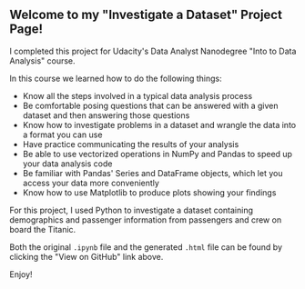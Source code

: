 ## Welcome to my "Investigate a Dataset" Project Page!

I completed this project for Udacity's Data Analyst Nanodegree "Into to Data Analysis" course.  

In this course we learned how to do the following things:

- Know all the steps involved in a typical data analysis process
- Be comfortable posing questions that can be answered with a given dataset and then answering those questions
- Know how to investigate problems in a dataset and wrangle the data into a format you can use
- Have practice communicating the results of your analysis
- Be able to use vectorized operations in NumPy and Pandas to speed up your data analysis code
- Be familiar with Pandas' Series and DataFrame objects, which let you access your data more conveniently
- Know how to use Matplotlib to produce plots showing your findings

For this project, I used Python to investigate a dataset containing demographics and passenger information from passengers and crew on board the Titanic.

Both the original `.ipynb` file and the generated `.html` file can be found by clicking the "View on GitHub" link above.

Enjoy!

